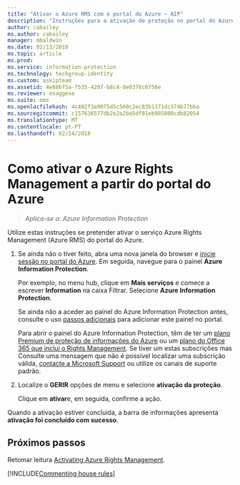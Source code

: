 ```yaml
---
title: "Ativar o Azure RMS com o portal do Azure – AIP"
description: "Instruções para a ativação de proteção no portal do Azure para que a sua organização pode começar a proteger documentos e e-mails."
author: cabailey
ms.author: cabailey
manager: mbaldwin
ms.date: 02/13/2018
ms.topic: article
ms.prod: 
ms.service: information-protection
ms.technology: techgroup-identity
ms.custom: askipteam
ms.assetid: 4e886f5a-f535-4207-b8c4-8e0376c0758e
ms.reviewer: esaggese
ms.suite: ems
ms.openlocfilehash: 4c492f3a9075d5c560c2ec83b1371dc374b77bba
ms.sourcegitcommit: c157636577db2e2a2ba5df81eb985800cdb82054
ms.translationtype: MT
ms.contentlocale: pt-PT
ms.lasthandoff: 02/14/2018
---
```

# <a name="how-to-activate-azure-rights-management-from-the-azure-portal"></a>Como ativar o Azure Rights Management a partir do portal do Azure

>*Aplica-se a: Azure Information Protection*

Utilize estas instruções se pretender ativar o serviço Azure Rights Management (Azure RMS) do portal do Azure.

1. Se ainda não o tiver feito, abra uma nova janela do browser e [inicie sessão no portal do Azure](configure-policy.md#signing-in-to-the-azure-portal). Em seguida, navegue para o painel **Azure Information Protection**.
    
    Por exemplo, no menu hub, clique em **Mais serviços** e comece a escrever **Information** na caixa Filtrar. Selecione **Azure Information Protection**.
    
    Se ainda não a aceder ao painel do Azure Information Protection antes, consulte o uso [passos adicionais](configure-policy.md#to-access-the-azure-information-protection-blade-for-the-first-time) para adicionar este painel no portal.
    
    Para abrir o painel do Azure Information Protection, têm de ter um [plano Premium de proteção de informações do Azure](https://www.microsoft.com/cloud-platform/azure-information-protection-pricing) ou um [plano do Office 365 que inclui o Rights Management](http://download.microsoft.com/download/E/C/F/ECF42E71-4EC0-48FF-AA00-577AC14D5B5C/Azure_Information_Protection_licensing_datasheet_EN-US.pdf). Se tiver um estas subscrições mas Consulte uma mensagem que não é possível localizar uma subscrição válida, [contacte a Microsoft Support](../get-started/information-support.md#to-contact-microsoft-support) ou utilize os canais de suporte padrão.

2. Localize o **GERIR** opções de menu e selecione **ativação da proteção**. 
    
    Clique em **ativar**e, em seguida, confirme a ação. 

Quando a ativação estiver concluída, a barra de informações apresenta **ativação foi concluído com sucesso**.


## <a name="next-steps"></a>Próximos passos
Retomar leitura [Activating Azure Rights Management](activate-service.md#configuring-onboarding-controls-for-a-phased-deployment).


[!INCLUDE[Commenting house rules](../includes/houserules.md)]